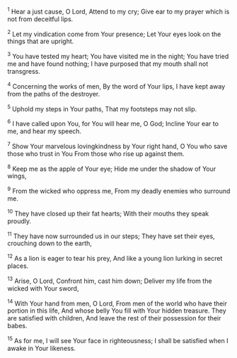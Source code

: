 <sup>1</sup> 
Hear a just cause, O Lord, Attend to my cry; Give ear to my prayer which is not from deceitful lips. 

<sup>2</sup> 
Let my vindication come from Your presence; Let Your eyes look on the things that are upright. 

<sup>3</sup> 
You have tested my heart; You have visited me in the night; You have tried me and have found nothing; I have purposed that my mouth shall not transgress. 

<sup>4</sup> 
Concerning the works of men, By the word of Your lips, I have kept away from the paths of the destroyer. 

<sup>5</sup> 
Uphold my steps in Your paths, That my footsteps may not slip. 

<sup>6</sup> 
I have called upon You, for You will hear me, O God; Incline Your ear to me, and hear my speech. 

<sup>7</sup> 
Show Your marvelous lovingkindness by Your right hand, O You who save those who trust in You From those who rise up against them. 

<sup>8</sup> 
Keep me as the apple of Your eye; Hide me under the shadow of Your wings, 

<sup>9</sup> 
From the wicked who oppress me, From my deadly enemies who surround me. 

<sup>10</sup> 
They have closed up their fat hearts; With their mouths they speak proudly. 

<sup>11</sup> 
They have now surrounded us in our steps; They have set their eyes, crouching down to the earth, 

<sup>12</sup> 
As a lion is eager to tear his prey, And like a young lion lurking in secret places. 

<sup>13</sup> 
Arise, O Lord, Confront him, cast him down; Deliver my life from the wicked with Your sword, 

<sup>14</sup> 
With Your hand from men, O Lord, From men of the world who have their portion in this life, And whose belly You fill with Your hidden treasure. They are satisfied with children, And leave the rest of their possession for their babes. 

<sup>15</sup> 
As for me, I will see Your face in righteousness; I shall be satisfied when I awake in Your likeness.